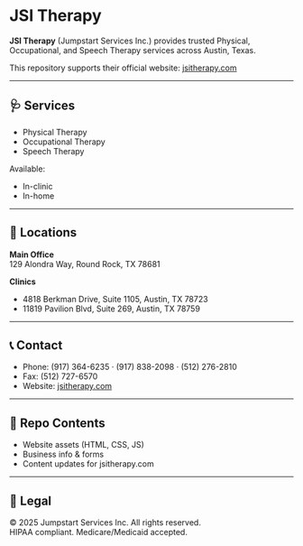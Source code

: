 # JSI Therapy

**JSI Therapy** (Jumpstart Services Inc.) provides trusted Physical, Occupational, and Speech Therapy services across Austin, Texas.

This repository supports their official website: [jsitherapy.com](https://www.jsitherapy.com)

---

## 🩺 Services

- Physical Therapy  
- Occupational Therapy  
- Speech Therapy  

Available:
- In-clinic
- In-home

---

## 📍 Locations

**Main Office**  
129 Alondra Way, Round Rock, TX 78681

**Clinics**  
- 4818 Berkman Drive, Suite 1105, Austin, TX 78723  
- 11819 Pavilion Blvd, Suite 269, Austin, TX 78759

---

## 📞 Contact

- Phone: (917) 364-6235 · (917) 838-2098 · (512) 276-2810  
- Fax: (512) 727-6570  
- Website: [jsitherapy.com](https://www.jsitherapy.com)

---

## 📁 Repo Contents

- Website assets (HTML, CSS, JS)  
- Business info & forms  
- Content updates for jsitherapy.com

---

## 🔐 Legal

© 2025 Jumpstart Services Inc. All rights reserved.  
HIPAA compliant. Medicare/Medicaid accepted.
